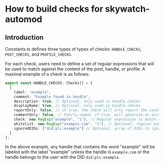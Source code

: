 # How to build checks for skywatch-automod

## Introduction
Constants.ts defines three types of types of checks: `HANDLE_CHECKS`, `POST_CHECKS`, and `PROFILE_CHECKS`.

For each check, users need to define a set of regular expressions that will be used to match against the content of the post, handle, or profile. A maximal example of a check is as follows:

```typescript
export const HANDLE_CHECKS: Checks[] = [
  {
    label: "example",
    comment: "Example found in handle",
    description: true, // Optional, only used in handle checks
    displayName: true, // Optional, only used in handle checks
    reportOnly: false, // it true, the check will only report the content against the account, not label.
    commentOnly: false, // Poorly named, if true, will generate an account level comment from flagged posts, rather than a report. Intended for use when reportOnly is false, and on posts only where the flag may generate a high volume of reports..
    check: new RegExp("example", "i"), // Regular expression to match against the content
    whitelist: new RegExp("example.com", "i"), // Optional, regular expression to whitelist content
    ignoredDIDs: ["did:plc:example"] // Optional, array of DIDs to ignore if they match the check. Useful for folks who reclaim words.
  }
];
```

In the above example, any handle that contains the word "example" will be labeled with the label "example" unless the handle is `example.com` or the handle belongs to the user with the DID `did:plc:example`.
